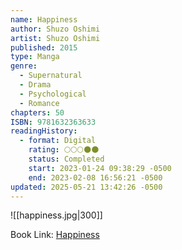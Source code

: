 ```yaml
---
name: Happiness
author: Shuzo Oshimi
artist: Shuzo Oshimi
published: 2015
type: Manga
genre:
  - Supernatural
  - Drama
  - Psychological
  - Romance
chapters: 50
ISBN: 9781632363633
readingHistory:
  - format: Digital
    rating: 🌕🌕🌕🌑🌑
    status: Completed
    start: 2023-01-24 09:38:29 -0500
    end: 2023-02-08 16:56:21 -0500
updated: 2025-05-21 13:42:26 -0500
---
```


![[happiness.jpg|300]]

Book Link: [Happiness](https://myanimelist.net/manga/85173/Happiness)
